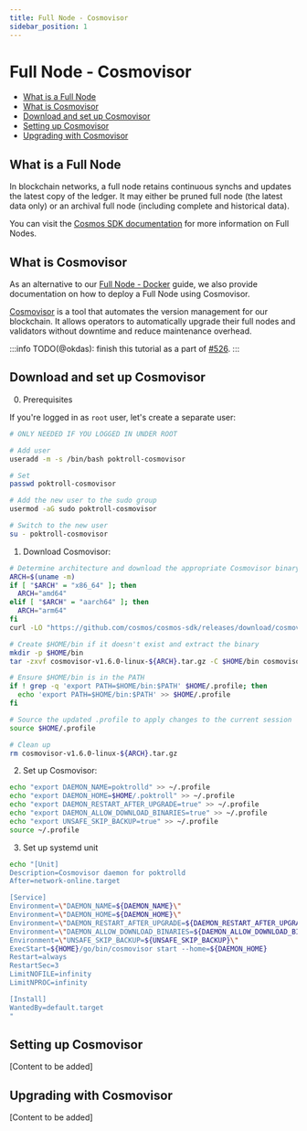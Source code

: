 ```yaml
---
title: Full Node - Cosmovisor
sidebar_position: 1
---
```


# Full Node - Cosmovisor <!-- omit in toc -->

- [What is a Full Node](#what-is-a-full-node)
- [What is Cosmovisor](#what-is-cosmovisor)
- [Download and set up Cosmovisor](#download-and-set-up-cosmovisor)
- [Setting up Cosmovisor](#setting-up-cosmovisor)
- [Upgrading with Cosmovisor](#upgrading-with-cosmovisor)

## What is a Full Node

In blockchain networks, a full node retains continuous synchs and updates the latest copy of the
ledger. It may either be pruned full node (the latest data only) or an archival full node (including
complete and historical data).

You can visit the [Cosmos SDK documentation](https://docs.cosmos.network/main/user/run-node/run-node)
for more information on Full Nodes.

## What is Cosmovisor

As an alternative to our [Full Node - Docker](./full_node_docker.md) guide, we also provide documentation on how to deploy
a Full Node using Cosmovisor.

[Cosmovisor](https://docs.cosmos.network/main/build/tooling/cosmovisor) is a tool that automates the version management
for our blockchain. It allows operators to automatically upgrade their full nodes and validators without downtime and
reduce maintenance overhead.

:::info
TODO(@okdas): finish this tutorial as a part of [#526](https://github.com/pokt-network/poktroll/issues/526).
:::

## Download and set up Cosmovisor

0. Prerequisites

If you're logged in as `root` user, let's create a separate user:

```bash
# ONLY NEEDED IF YOU LOGGED IN UNDER ROOT

# Add user
useradd -m -s /bin/bash poktroll-cosmovisor

# Set 
passwd poktroll-cosmovisor

# Add the new user to the sudo group
usermod -aG sudo poktroll-cosmovisor

# Switch to the new user
su - poktroll-cosmovisor
```

1. Download Cosmovisor:

```bash
# Determine architecture and download the appropriate Cosmovisor binary
ARCH=$(uname -m)
if [ "$ARCH" = "x86_64" ]; then 
  ARCH="amd64"
elif [ "$ARCH" = "aarch64" ]; then 
  ARCH="arm64"
fi
curl -LO "https://github.com/cosmos/cosmos-sdk/releases/download/cosmovisor%2Fv1.6.0/cosmovisor-v1.6.0-linux-${ARCH}.tar.gz"

# Create $HOME/bin if it doesn't exist and extract the binary
mkdir -p $HOME/bin
tar -zxvf cosmovisor-v1.6.0-linux-${ARCH}.tar.gz -C $HOME/bin cosmovisor

# Ensure $HOME/bin is in the PATH
if ! grep -q 'export PATH=$HOME/bin:$PATH' $HOME/.profile; then
  echo 'export PATH=$HOME/bin:$PATH' >> $HOME/.profile
fi

# Source the updated .profile to apply changes to the current session
source $HOME/.profile

# Clean up
rm cosmovisor-v1.6.0-linux-${ARCH}.tar.gz
```

2. Set up Cosmovisor:

```bash
echo "export DAEMON_NAME=poktrolld" >> ~/.profile
echo "export DAEMON_HOME=$HOME/.poktroll" >> ~/.profile
echo "export DAEMON_RESTART_AFTER_UPGRADE=true" >> ~/.profile
echo "export DAEMON_ALLOW_DOWNLOAD_BINARIES=true" >> ~/.profile
echo "export UNSAFE_SKIP_BACKUP=true" >> ~/.profile
source ~/.profile
```

3. Set up systemd unit

<!-- TODO: EXPAND HERE. ADD SYSTEMD UNIT, MAKE IT STARTABLE ON RESTART AND START SERVICE -->
```bash
echo "[Unit]
Description=Cosmovisor daemon for poktrolld
After=network-online.target

[Service]
Environment=\"DAEMON_NAME=${DAEMON_NAME}\"
Environment=\"DAEMON_HOME=${DAEMON_HOME}\"
Environment=\"DAEMON_RESTART_AFTER_UPGRADE=${DAEMON_RESTART_AFTER_UPGRADE}\"
Environment=\"DAEMON_ALLOW_DOWNLOAD_BINARIES=${DAEMON_ALLOW_DOWNLOAD_BINARIES}\"
Environment=\"UNSAFE_SKIP_BACKUP=${UNSAFE_SKIP_BACKUP}\"
ExecStart=${HOME}/go/bin/cosmovisor start --home=${DAEMON_HOME}
Restart=always
RestartSec=3
LimitNOFILE=infinity
LimitNPROC=infinity

[Install]
WantedBy=default.target
"
```

## Setting up Cosmovisor

[Content to be added]

## Upgrading with Cosmovisor

[Content to be added]